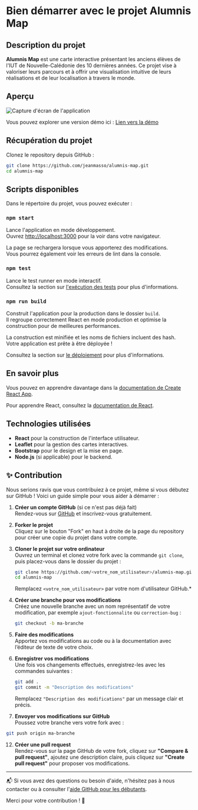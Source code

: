 # Bien démarrer avec le projet Alumnis Map

## Description du projet

**Alumnis Map** est une carte interactive présentant les anciens élèves de l'IUT de Nouvelle-Calédonie des 10 dernières années. Ce projet vise à valoriser leurs parcours et à offrir une visualisation intuitive de leurs réalisations et de leur localisation à travers le monde.

## Aperçu

![Capture d'écran de l'application](path/to/screenshot.png) <!-- Ajoutez une capture d'écran ici -->

Vous pouvez explorer une version démo ici : [Lien vers la démo](https://demo-url.com) <!-- Ajoutez un lien vers la démo si disponible -->

## Récupération du projet

Clonez le repository depuis GitHub :

```bash
git clone https://github.com/jeanmasso/alumnis-map.git
cd alumnis-map
```

## Scripts disponibles

Dans le répertoire du projet, vous pouvez exécuter :

### `npm start`

Lance l'application en mode développement.\
Ouvrez [http://localhost:3000](http://localhost:3000) pour la voir dans votre navigateur.

La page se rechargera lorsque vous apporterez des modifications.\
Vous pourrez également voir les erreurs de lint dans la console.

### `npm test`

Lance le test runner en mode interactif.\
Consultez la section sur [l'exécution des tests](https://facebook.github.io/create-react-app/docs/running-tests) pour plus d'informations.

### `npm run build`

Construit l'application pour la production dans le dossier `build`.\
Il regroupe correctement React en mode production et optimise la construction pour de meilleures performances.

La construction est minifiée et les noms de fichiers incluent des hash.\
Votre application est prête à être déployée !

Consultez la section sur [le déploiement](https://facebook.github.io/create-react-app/docs/deployment) pour plus d'informations.

## En savoir plus

Vous pouvez en apprendre davantage dans la [documentation de Create React App](https://facebook.github.io/create-react-app/docs/getting-started).

Pour apprendre React, consultez la [documentation de React](https://reactjs.org/).

## Technologies utilisées

- **React** pour la construction de l'interface utilisateur.
- **Leaflet** pour la gestion des cartes interactives.
- **Bootstrap** pour le design et la mise en page.
- **Node.js** (si applicable) pour le backend.

## ✨ Contribution

Nous serions ravis que vous contribuiez à ce projet, même si vous débutez sur GitHub ! Voici un guide simple pour vous aider à démarrer :

1. **Créer un compte GitHub** (si ce n'est pas déjà fait)  
   Rendez-vous sur [GitHub](https://github.com/) et inscrivez-vous gratuitement.

2. **Forker le projet**  
   Cliquez sur le bouton "Fork" en haut à droite de la page du repository pour créer une copie du projet dans votre compte.

3. **Cloner le projet sur votre ordinateur**  
   Ouvrez un terminal et clonez votre fork avec la commande `git clone`, puis placez-vous dans le dossier du projet :  
   ```bash
   git clone https://github.com/<votre_nom_utilisateur>/alumnis-map.git  
   cd alumnis-map
   ```
   Remplacez `<votre_nom_utilisateur>` par votre nom d'utilisateur GitHub.*

5. **Créer une branche pour vos modifications**  
   Créez une nouvelle branche avec un nom représentatif de votre modification, par exemple `ajout-fonctionnalite` ou `correction-bug` :  
   ```bash
   git checkout -b ma-branche
   ```

7. **Faire des modifications**  
   Apportez vos modifications au code ou à la documentation avec l’éditeur de texte de votre choix.

8. **Enregistrer vos modifications**  
   Une fois vos changements effectués, enregistrez-les avec les commandes suivantes :  
   ```bash
   git add .
   git commit -m "Description des modifications"
   ```
   Remplacez `"Description des modifications"` par un message clair et précis.
   
10. **Envoyer vos modifications sur GitHub**  
   Poussez votre branche vers votre fork avec :  
   ```bash
   git push origin ma-branche
   ```

12. **Créer une pull request**  
   Rendez-vous sur la page GitHub de votre fork, cliquez sur **"Compare & pull request"**, ajoutez une description claire, puis cliquez sur **"Create pull request"** pour proposer vos modifications.

---

📬 Si vous avez des questions ou besoin d'aide, n'hésitez pas à nous contacter ou à consulter l'[aide GitHub pour les débutants](https://docs.github.com/fr/get-started/quickstart/contributing-to-projects).

Merci pour votre contribution ! 🙌

